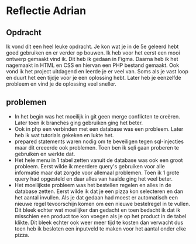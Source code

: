 # Reflectie Adrian
## Opdracht
Ik vond dit een heel leuke opdracht. Je kon wat je in de 5e geleerd hebt goed gebruiken en er verder op bouwen.
Ik heb voor het eerst een mooi ontwerp gemaakt vind ik. Dit heb ik gedaan in Figma. 
Daarna heb ik het nagemaakt in HTML en CSS en hiervan een PHP bestand gemaakt. 
Ook vond ik het project uitdagend en leerde je er veel van. Soms als je vast loop en duurt het een tijdje voor je een oplossing hebt. Later heb je eenzelfde probleem en vind je de oplossing veel sneller. 

## problemen
- In het begin was het moeilijk in git geen merge conflicten te creëren. Later toen ik branches ging gebruiken ging het beter. 
- Ook in php een verbinden met een database was een probleem. Later heb ik wat tutorials gekeken en lukte het. 
- prepared statements waren nodig om te beveiligen tegen sql-injecties maar dit creeerde ook problemen. Toen ben ik sqli gaan proberen te gebruiken en werkte dat. 
- Het hele menu in 1 tabel zetten vanuit de database was ook een groot probleem. Eerst wilde ik meerdere query's gebruiken voor alle informatie maar dat zorgde voor allemaal problemen. Toen ik 1 grote query had opgesteld en daar alles van haalde ging het veel beter. 
- Het moeilijkste probleem was het bestellen regelen en alles in de database zetten. Eerst wilde ik dat je een pizza kon selecteren en dan het aantal invullen. Als je dat gedaan had moest er automatisch een nieuwe regel tevoorschijn komen om een nieuwe bestelregel in te vullen. Dit bleek echter wat moeilijker dan gedacht en toen bedacht ik dat ik misschien een product toe kon voegen als je op het product in de tabel klikte. Dit bleek echter ook weer meer tijd te kosten dan verwacht dus toen heb ik besloten een inputveld te maken voor het aantal onder elke pizza. 